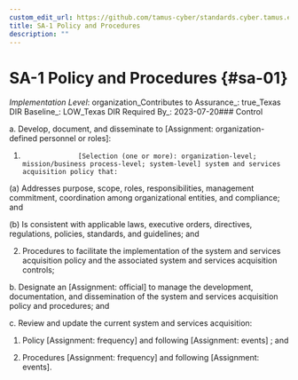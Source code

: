 ```yaml
---
custom_edit_url: https://github.com/tamus-cyber/standards.cyber.tamus.edu/tree/main/static/content/tamus.edu/TAMUS_profile.xml
title: SA-1 Policy and Procedures
description: ""
---
```


# SA-1 Policy and Procedures {#sa-01}

_Implementation Level_: organization_Contributes to Assurance_: true_Texas DIR Baseline_: LOW_Texas DIR Required By_: 2023-07-20### Control

a. Develop, document, and disseminate to [Assignment: organization-defined personnel or roles]:

1. 
                     [Selection (one or more): organization-level; mission/business process-level; system-level] system and services acquisition policy that:

(a) Addresses purpose, scope, roles, responsibilities, management commitment, coordination among organizational entities, and compliance; and

(b) Is consistent with applicable laws, executive orders, directives, regulations, policies, standards, and guidelines; and

2. Procedures to facilitate the implementation of the system and services acquisition policy and the associated system and services acquisition controls;

b. Designate an [Assignment: official] to manage the development, documentation, and dissemination of the system and services acquisition policy and procedures; and

c. Review and update the current system and services acquisition:

1. Policy [Assignment: frequency] and following [Assignment: events] ; and

2. Procedures [Assignment: frequency] and following [Assignment: events].

